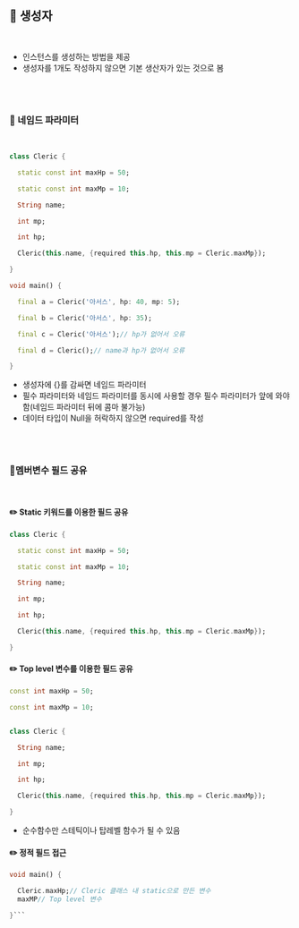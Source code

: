 ## 📖 생성자
<br>

- 인스턴스를 생성하는 방법을 제공
- 생성자를 1개도 작성하지 않으면 기본 생산자가 있는 것으로 봄
<br>
<br>

### 📄 네임드 파라미터
<br>

```dart
class Cleric {

  static const int maxHp = 50;

  static const int maxMp = 10;

  String name;

  int mp;

  int hp;

  Cleric(this.name, {required this.hp, this.mp = Cleric.maxMp});

}

void main() {

  final a = Cleric('아서스', hp: 40, mp: 5);

  final b = Cleric('아서스', hp: 35);

  final c = Cleric('아서스');// hp가 없어서 오류

  final d = Cleric();// name과 hp가 없어서 오류

}
```
- 생성자에 {}를 감싸면 네임드 파라미터
- 필수 파라미터와 네임드 파라미터를 동시에 사용할 경우 필수 파라미터가 앞에 와야함(네임드 파라미터 뒤에 콤마 불가능)
- 데이터 타입이 Null을 허락하지 않으면 required를 작성
<br>
<br>

### 📄멤버변수 필드 공유
<br>

#### ✏️ Static 키워드를 이용한 필드 공유

```dart
class Cleric {

  static const int maxHp = 50;

  static const int maxMp = 10;

  String name;

  int mp;

  int hp;

  Cleric(this.name, {required this.hp, this.mp = Cleric.maxMp});

}
```

#### ✏️ Top level 변수를 이용한 필드 공유

```dart
const int maxHp = 50;

const int maxMp = 10;


class Cleric {

  String name;

  int mp;

  int hp;

  Cleric(this.name, {required this.hp, this.mp = Cleric.maxMp});

}
```

-  순수함수만 스테틱이나 탑레벨 함수가 될 수 있음
#### ✏️ 정적 필드 접근

```dart
void main() {

  Cleric.maxHp;// Cleric 클래스 내 static으로 만든 변수
  maxMP// Top level 변수

}```


